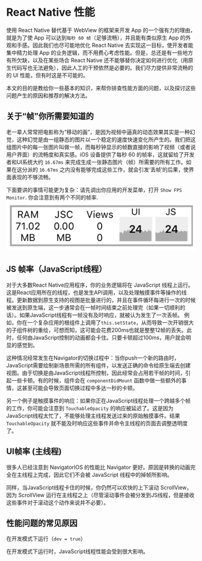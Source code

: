 # React Native 性能

使用 React Native 替代基于 WebView 的框架来开发 App 的一个强有力的理由，就是为了使 App 可以达到`每秒 60 帧`（足够流畅），并且能有类似原生 App 的外观和手感。因此我们也尽可能地优化 React Native 去实现这一目标，使开发者能集中精力处理 App 的业务逻辑，而不用费心考虑性能。但是，总还是有一些地方有所欠缺，以及在某些场合 React Native 还不能够替你决定如何进行优化（用原生代码写也无法避免），因此人工的干预依然是必要的。我们尽力提供非常流畅的的 UI 性能，但有时这是不可能的。

本文的目的是教给你一些基本的知识，来帮你排查性能方面的问题，以及探讨这些问题产生的原因和推荐的解决方法。

## 关于“帧”你所需要知道的

老一辈人常常把电影称为“移动的画”，是因为视频中逼真的动态效果其实是一种幻觉，这种幻觉是由一组静态的图片以一个稳定的速度快速变化所产生的。我们把这组图片中的每一张图片叫做一帧，而每秒钟显示的帧数直接的影响了视频（或者说用户界面）的流畅度和真实感。iOS 设备提供了每秒 60 的帧率，这就留给了开发者和UI系统大约 `16.67ms` 来完成生成一张静态图片（帧）所需要的所有工作。如果在这分派的 `16.67ms` 之内没有能够完成这些工作，就会引发‘丢帧’的后果，使界面表现的不够流畅。

下面要讲的事情可能更为复杂：请先调出你应用的开发菜单，打开 `Show FPS Monitor`. 你会注意到有两个不同的帧率.
![PerfUtil.png](/images/PerfUtil.png)

## JS 帧率（JavaScript线程）

对于大多数React Native应用程序，你的业务逻辑将在 JavaScript 线程上运行。这是React应用所在的线程，也是发生API调用，以及处理触摸事件等操作的线程。更新数据到原生支持的视图是批量进行的，并且在事件循环每进行一次的时候被发送到原生端，这一步通常会在一帧时间结束之前处理完（如果一切顺利的话）。如果JavaScript线程有一帧没有及时响应，就被认为发生了一次丢帧。 例如，你在一个复杂应用的根组件上调用了`this.setState`，从而导致一次开销很大的子组件树的重绘，可想而知，这可能会花费200ms也就是整整12帧的丢失。此时，任何由JavaScript控制的动画都会卡住。只要卡顿超过100ms，用户就会明显的感觉到。

这种情况经常发生在Navigator的切换过程中：当你push一个新的路由时，JavaScript需要绘制新场景所需的所有组件，以发送正确的命令给原生端去创建视图。由于切换是由JavaScript线程所控制，因此经常会占用若干帧的时间，引起一些卡顿。有的时候，组件会在 `componentDidMount` 函数中做一些额外的事情，这甚至可能会导致页面切换过程中多达一秒的卡顿。

另一个例子是触摸事件的响应：如果你正在JavaScript线程处理一个跨越多个帧的工作，你可能会注意到 `TouchableOpacity` 的响应被延迟了。这是因为JavaScript线程太忙了，不能够处理主线程发送过来的原始触摸事件。结果 `TouchableOpacity` 就不能及时响应这些事件并命令主线程的页面去调整透明度了。

## UI帧率 (主线程)

很多人已经注意到 NavigatorIOS 的性能比 Navigator 更好。原因是转换的动画完全在主线程上完成，因此它们不会被 JavaScript 线程中的掉帧所影响。

同样，当JavaScript线程卡住的时候，你仍然可以欢快的上下滚动 ScrollView，因为 ScrollView 运行在主线程之上（尽管滚动事件会被分发到JS线程，但是接收这些事件对于滚动这个动作来说并不必要）。

## 性能问题的常见原因

在开发模式下运行（`dev = true`）

在开发模式下运行时，JavaScript线程性能会受到很大影响。
